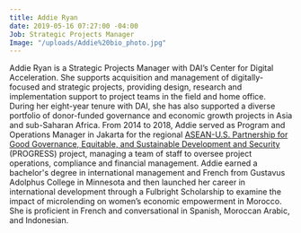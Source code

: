 ```yaml
---
title: Addie Ryan
date: 2019-05-16 07:27:00 -04:00
Job: Strategic Projects Manager
Image: "/uploads/Addie%20bio_photo.jpg"
---
```


Addie Ryan is a Strategic Projects Manager with DAI’s Center for Digital Acceleration. She supports acquisition and management of digitally-focused and strategic projects, providing design, research and implementation support to project teams in the field and home office. During her eight-year tenure with DAI, she has also supported a diverse portfolio of donor-funded governance and economic growth projects in Asia and sub-Saharan Africa. From 2014 to 2018, Addie served as Program and Operations Manager in Jakarta for the regional [ASEAN-U.S. Partnership for Good Governance, Equitable, and Sustainable Development and Security](https://www.dai.com/our-work/projects/southeast-asia-asean-us-partnership-good-governance-equitable-and-sustainable) (PROGRESS) project, managing a team of staff to oversee project operations, compliance and financial management. Addie earned a bachelor's degree in international management and French from Gustavus Adolphus College in Minnesota and then launched her career in international development through a Fulbright Scholarship to examine the impact of microlending on women’s economic empowerment in Morocco. She is proficient in French and conversational in Spanish, Moroccan Arabic, and Indonesian.